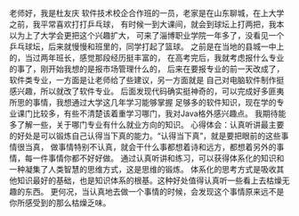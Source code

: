 老师好，我是杜友庆
  软件技术校企合作班的一员，老家是在山东聊城，在上大学之前，我平常喜欢打打乒乓球，
有时候一到大课间，就会到球坛上打两把，我本以为上了大学会更把这个兴趣扩大，
可来了淄博职业学院一年多了，没看见一个乒乓球坛，后来就慢慢和班里的，同学打起了篮球。
之前是在当地的县城一中上的，当过两年班长，感觉那段经历挺丰富的，
在高考完后，我就考虑报什么专业的事了，刚开始我想的是报市场管理什么的，
后来在要报专业的前一天改成了，软件类专业，一方面是让老师给了些建议，另一方面就是
自己对电脑软件制作挺感兴趣，所以就改了软件专业。
后面发现代码确实挺神奇的，可以完成好多匪夷所思的事情，我想通过大学这几年学习能够掌握
足够多的软件知识，现在学的专业课门比较多，有些不清楚该着重学习哪门，我对Java格外感兴趣点。
我期待能多了解一些，关于哪门专业有什么就业方向的知识。
心得体会：认真听讲最主要的好处是可以锻炼自己认得当下真的能力。“认得当下真”，就是要把眼前的这些事情很当真，
做事情特别不认真，就会干什么事都想着诗和远方，都想着另外的事情，每一件事情你都不好好做。
通过认真听讲和练习，可以获得体系化的知识和一种凝集了人类智慧的思维方式，这是思维的锻炼。
体系化的思考方式是吸收其他知识最好的基础，也是知识体系的根基。这种好处值得认真听一些看上去枯燥无趣的东西。
更何况，当认真地去做一个事情的时候，会发现这个事情原来远不是你所感受到的那么枯燥乏味。

  

